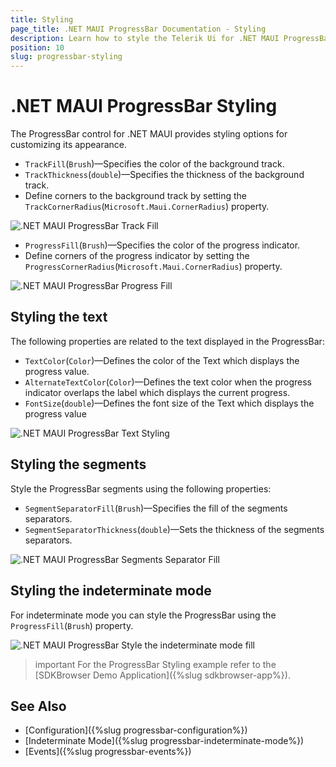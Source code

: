 ```yaml
---
title: Styling
page_title: .NET MAUI ProgressBar Documentation - Styling
description: Learn how to style the Telerik Ui for .NET MAUI ProgressBar control.
position: 10
slug: progressbar-styling
---
```


# .NET MAUI ProgressBar Styling

The ProgressBar control for .NET MAUI provides styling options for customizing its appearance.

* `TrackFill`(`Brush`)&mdash;Specifies the color of the background track.
* `TrackThickness`(`double`)&mdash;Specifies the thickness of the background track.
* Define corners to the background track by setting the `TrackCornerRadius`(`Microsoft.Maui.CornerRadius`) property.

<snippet id='progressbar-styling-trackfill'/>

![.NET MAUI ProgressBar Track Fill](images/progressbar-styling-track-fill.png)

* `ProgressFill`(`Brush`)&mdash;Specifies the color of the progress indicator.
* Define corners of the progress indicator by setting the `ProgressCornerRadius`(`Microsoft.Maui.CornerRadius`) property. 

<snippet id='progressbar-styling-progressfill'/>

![.NET MAUI ProgressBar Progress Fill](images/progressbar-styling-progress-fill.png)

## Styling the text

The following properties are related to the text displayed in the ProgressBar:

* `TextColor`(`Color`)&mdash;Defines the color of the Text which displays the progress value.
* `AlternateTextColor`(`Color`)&mdash;Defines the text color when the progress indicator overlaps the label which displays the current progress.
* `FontSize`(`double`)&mdash;Defines the font size of the Text which displays the progress value

<snippet id='progressbar-styling-text'/>

![.NET MAUI ProgressBar Text Styling](images/progressbar-styling-text.png)

## Styling the segments

Style the ProgressBar segments using the following properties:

* `SegmentSeparatorFill`(`Brush`)&mdash;Specifies the fill of the segments separators.
* `SegmentSeparatorThickness`(`double`)&mdash;Sets the thickness of the segments separators.

<snippet id='progressbar-styling-separator-segments'/>

![.NET MAUI ProgressBar Segments Separator Fill](images/progressbar-styling-segments-separator.png)

## Styling the indeterminate mode

For indeterminate mode you can style the ProgressBar using the `ProgressFill`(`Brush`) property.

<snippet id='progressbar-styling-indeterminate-mode'/>

![.NET MAUI ProgressBar Style the indeterminate mode fill](images/progressbar-styling-indeterminate-fill.png)

>important For the ProgressBar Styling example refer to the [SDKBrowser Demo Application]({%slug sdkbrowser-app%}).

## See Also

- [Configuration]({%slug progressbar-configuration%})
- [Indeterminate Mode]({%slug progressbar-indeterminate-mode%})
- [Events]({%slug progressbar-events%})
